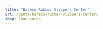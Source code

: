 ```yaml
---
title: "Bareco Rubber Slippers Center"
url: /ganta/bareco-rubber-slippers-center/
shop: chaussures
---
```

